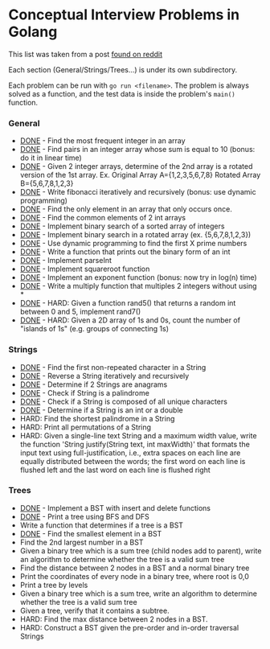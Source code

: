 # Conceptual Interview Problems in Golang
This list was taken from a post [found on reddit](https://www.reddit.com/r/cscareerquestions/comments/20ahfq/heres_a_pretty_big_list_of_programming_interview/?st=j8dc7k2e&sh=11599122)

Each section (General/Strings/Trees...) is under its own subdirectory.

Each problem can be run with `go run <filename>`. The problem is always solved
as a function, and the test data is inside the problem's `main()` function.

### General
 - [DONE](https://github.com/devedge/GolangPractice/blob/master/ConceptualInterviewProblems/General/mostfreqint.go) - Find the most frequent integer in an array
 - [DONE](https://github.com/devedge/GolangPractice/blob/master/ConceptualInterviewProblems/General/sum10.go) - Find pairs in an integer array whose sum is equal to 10 (bonus: do it in linear time)
 - [DONE](https://github.com/devedge/GolangPractice/blob/master/ConceptualInterviewProblems/General/rotatedarrays.go) - Given 2 integer arrays, determine of the 2nd array is a rotated version of the 1st array. Ex. Original Array A={1,2,3,5,6,7,8} Rotated Array B={5,6,7,8,1,2,3}
 - [DONE](https://github.com/devedge/GolangPractice/blob/master/ConceptualInterviewProblems/General/fibonacci.go) - Write fibonacci iteratively and recursively (bonus: use dynamic programming)
 - [DONE](https://github.com/devedge/GolangPractice/blob/master/ConceptualInterviewProblems/General/singlenum.go) - Find the only element in an array that only occurs once.
 - [DONE](https://github.com/devedge/GolangPractice/blob/master/ConceptualInterviewProblems/General/commonelements.go) - Find the common elements of 2 int arrays
 - [DONE](https://github.com/devedge/GolangPractice/blob/master/ConceptualInterviewProblems/General/binarysearch.go) - Implement binary search of a sorted array of integers
 - [DONE](https://github.com/devedge/GolangPractice/blob/master/ConceptualInterviewProblems/General/binarysearch-rotated.go) - Implement binary search in a rotated array (ex. {5,6,7,8,1,2,3})
 - [DONE](https://github.com/devedge/GolangPractice/blob/master/ConceptualInterviewProblems/General/primesievedynamic.go) - Use dynamic programming to find the first X prime numbers
 - [DONE](https://github.com/devedge/GolangPractice/blob/master/ConceptualInterviewProblems/General/printbinaryint.go) - Write a function that prints out the binary form of an int
 - [DONE](https://github.com/devedge/GolangPractice/blob/master/ConceptualInterviewProblems/General/parseint.go) - Implement parseInt
 - [DONE](https://github.com/devedge/GolangPractice/blob/master/ConceptualInterviewProblems/General/sqrt.go) - Implement squareroot function
 - [DONE](https://github.com/devedge/GolangPractice/blob/master/ConceptualInterviewProblems/General/exponent.go) - Implement an exponent function (bonus: now try in log(n) time)
 - [DONE](https://github.com/devedge/GolangPractice/blob/master/ConceptualInterviewProblems/General/multiply.go) - Write a multiply function that multiples 2 integers without using *
 - [DONE](https://github.com/devedge/GolangPractice/blob/master/ConceptualInterviewProblems/General/rand7.go) - HARD: Given a function rand5() that returns a random int between 0 and 5, implement rand7()
 - [DONE](https://github.com/devedge/GolangPractice/blob/master/ConceptualInterviewProblems/General/islandclusters.go) - HARD: Given a 2D array of 1s and 0s, count the number of "islands of 1s" (e.g. groups of connecting 1s)

### Strings
 - [DONE](https://github.com/devedge/GolangPractice/blob/master/ConceptualInterviewProblems/Strings/firstnon-repeated.go) - Find the first non-repeated character in a String
 - [DONE](https://github.com/devedge/GolangPractice/blob/master/ConceptualInterviewProblems/Strings/reverse-string.go) - Reverse a String iteratively and recursively
 - [DONE](https://github.com/devedge/GolangPractice/blob/master/ConceptualInterviewProblems/Strings/anagrams.go) - Determine if 2 Strings are anagrams
 - [DONE](https://github.com/devedge/GolangPractice/blob/master/ConceptualInterviewProblems/Strings/palindrome.go) - Check if String is a palindrome
 - [DONE](https://github.com/devedge/GolangPractice/blob/master/ConceptualInterviewProblems/Strings/uniqueStrings.go) - Check if a String is composed of all unique characters
 - [DONE](https://github.com/devedge/GolangPractice/blob/master/ConceptualInterviewProblems/Strings/intORdouble.go) - Determine if a String is an int or a double
 - HARD: Find the shortest palindrome in a String
 - HARD: Print all permutations of a String
 - HARD: Given a single-line text String and a maximum width value, write the function 'String justify(String text, int maxWidth)' that formats the input text using full-justification, i.e., extra spaces on each line are equally distributed between the words; the first word on each line is flushed left and the last word on each line is flushed right

### Trees
 - [DONE](https://github.com/devedge/GolangPractice/blob/master/ConceptualInterviewProblems/Trees/binarySearchTree.go) - Implement a BST with insert and delete functions
 - [DONE](https://github.com/devedge/GolangPractice/blob/master/ConceptualInterviewProblems/Trees/binarySearchTree.go#L249) - Print a tree using BFS and DFS
 - Write a function that determines if a tree is a BST
 - [DONE](https://github.com/devedge/GolangPractice/blob/master/ConceptualInterviewProblems/Trees/binarySearchTree.go#L237) - Find the smallest element in a BST
 - Find the 2nd largest number in a BST
 - Given a binary tree which is a sum tree (child nodes add to parent), write an algorithm to determine whether the tree is a valid sum tree
 - Find the distance between 2 nodes in a BST and a normal binary tree
 - Print the coordinates of every node in a binary tree, where root is 0,0
 - Print a tree by levels
 - Given a binary tree which is a sum tree, write an algorithm to determine whether the tree is a valid sum tree
 - Given a tree, verify that it contains a subtree.
 - HARD: Find the max distance between 2 nodes in a BST.
 - HARD: Construct a BST given the pre-order and in-order traversal Strings

